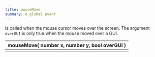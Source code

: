 ```yaml
---
title: mouseMove
summary: A global event
---
```



Is called when the mouse cursor moves over the screen. The argument `overGUI` is only true when the mouse moved over a GUI.

| mouseMove( **number** x, **number** y, **bool** overGUI ) |
| -------------------------- |
|   |

